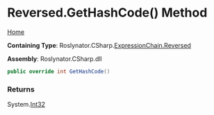 <a name="_top"></a>

# Reversed\.GetHashCode\(\) Method

[Home](../../../../../README.md#_top)

**Containing Type**: Roslynator\.CSharp\.[ExpressionChain.Reversed](../README.md#_top)

**Assembly**: Roslynator\.CSharp\.dll

```csharp
public override int GetHashCode()
```

### Returns

System\.[Int32](https://docs.microsoft.com/en-us/dotnet/api/system.int32)

